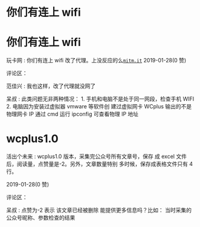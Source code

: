 # 你们有连上 wifi

# 你们有连上 wifi

玩卡网 : 你们有连上 wifi 改了代理。上没反应的么[`mitm.it`](http://mitm.it/) 2019-01-28(0 赞)

评论区：

范佳兴 : 我也这样，改了代理就没网了

呆叔 : 此类问题无非两种情况： 1\. 手机和电脑不是处于同一网段，检查手机 WIFI 2\. 电脑因为安装过虚拟器 vmware 等软件创 建过虚拟网卡 WCplus 输出的不是物理网卡 IP 通过 cmd 运行 ipconfig 可查看物理 IP 地址

# wcplus1.0

活出个未来 : wcplus1.0 版本，采集完公众号所有文章号，保存 成 excel 文件后，阅读量，点赞量是-2。另外，文章数量特别 多时候，保存成表格文件只有 4 行。

2019-01-28(0 赞)

评论区：

呆叔 : 点赞为-2 表示 该文章已经被删除 能提供更多信息吗？比如： 当时采集的公众号昵称、参数检查的结果